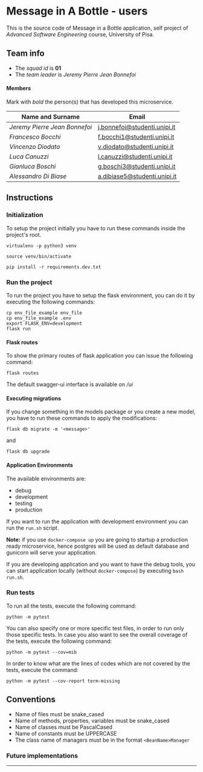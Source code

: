 
# Message in A Bottle - users

This is the source code of Message in a Bottle application, self project of *Advanced Software Engineering* course,
University of Pisa.

## Team info

- The *squad id* is **01**
- The *team leader* is *Jeremy Pierre Jean Bonnefoi*

#### Members

Mark with *bold* the person(s) that has developed this microservice.

|Name and Surname    | Email                         |
|--------------------|-------------------------------|
|*Jeremy Pierre Jean Bonnefoi* |j.bonnefoi@studenti.unipi.it   |
|*Francesco Bocchi*  |f.bocchi1@studenti.unipi.it    |
|*Vincenzo Diodato*     |v.diodato@studenti.unipi.it    |
|*Luca Canuzzi*     |l.canuzzi@studenti.unipi.it    |
|*Gianluca Boschi*     |g.boschi3@studenti.unipi.it    |
|*Alessandro Di Biase* |a.dibiase5@studenti.unipi.it    |


## Instructions

### Initialization

To setup the project initially you have to run these commands
inside the project's root.

`virtualenv -p python3 venv`

`source venv/bin/activate`

`pip install -r requirements.dev.txt`

### Run the project

To run the project you have to setup the flask environment,
you can do it by executing the following commands:

```shell script
cp env_file_example env_file
cp env_file_example .env
export FLASK_ENV=development
flask run
```


#### Flask routes

To show the primary routes of flask application you can issue the following command:

`flask routes`

The default swagger-ui interface is available on */ui*

#### Executing migrations

If you change something in the models package or you create a new model,
you have to run these commands to apply the modifications:

`flask db migrate -m '<message>'`

and

`flask db upgrade`


#### Application Environments

The available environments are:

- debug
- development
- testing
- production

If you want to run the application with development environment
you can run the `run.sh` script.

**Note:** if you use `docker-compose up` you are going to startup a production ready microservice, hence postgres will be used as default database and gunicorn will serve your application.

If you are developing application and you want to have the debug tools, you can start application locally (without `docker-compose`) by executing `bash run.sh`.

### Run tests

To run all the tests, execute the following command:

`python -m pytest`

You can also specify one or more specific test files, in order to run only those specific tests.
In case you also want to see the overall coverage of the tests, execute the following command:

`python -m pytest --cov=mib`

In order to know what are the lines of codes which are not covered by the tests, execute the command:

`python -m pytest --cov-report term-missing`

## Conventions

- Name of files must be snake_cased
- Name of methods, properties, variables must be snake_cased
- Name of classes must be PascalCased 
- Name of constants must be UPPERCASE 
- The class name of managers must be in the format `<BeanName>Manager`

### Future implementations

---
